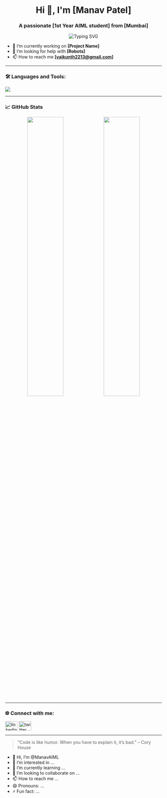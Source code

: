 <h1 align="center">Hi 👋, I'm [Manav Patel]</h1>
<h3 align="center">A passionate [1st Year AIML student] from [Mumbai]</h3>

<p align="center">
  <img src="https://readme-typing-svg.demolab.com?font=Fira+Code&pause=1000&center=true&width=435&lines=Welcome+to+my+GitHub!;I+love+building+cool+stuff" alt="Typing SVG" />
</p>

- 🔭 I’m currently working on **[Project Name]**
- 🤝 I’m looking for help with **[Robots]**
- 📫 How to reach me **[vaikunth2213@gmail.com]**

---

### 🛠️ Languages and Tools:

<p align="left">
  <img src="https://skillicons.dev/icons?i=python,cpp,html,css,js,nodejs,react,git,github,vscode,linux" />
</p>

---

### 📈 GitHub Stats

<p align="center">
  <img width="48%" src="https://github-readme-stats.vercel.app/api?username=yourusername&show_icons=true&theme=radical" />
  <img width="48%" src="https://github-readme-streak-stats.herokuapp.com/?user=yourusername&theme=radical" />
</p>

---

### 🌐 Connect with me:

<p align="left">
<a href="https://linkedin.com/in/yourlinkedin" target="blank"><img align="center" src="https://cdn.jsdelivr.net/npm/simple-icons@v5/icons/linkedin.svg" alt="linkedin" height="30" width="40" /></a>
<a href="https://twitter.com/yourtwitter" target="blank"><img align="center" src="https://cdn.jsdelivr.net/npm/simple-icons@v5/icons/twitter.svg" alt="twitter" height="30" width="40" /></a>
</p>

---

> “Code is like humor. When you have to explain it, it’s bad.” – Cory House
- 👋 Hi, I’m @ManavAIML
- 👀 I’m interested in ...
- 🌱 I’m currently learning ...
- 💞️ I’m looking to collaborate on ...
- 📫 How to reach me ...
- 😄 Pronouns: ...
- ⚡ Fun fact: ...

<!---
ManavAIML/ManavAIML is a ✨ special ✨ repository because its `README.md` (this file) appears on your GitHub profile.
You can click the Preview link to take a look at your changes.
--->
